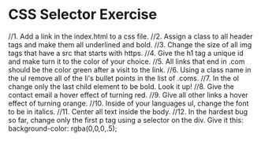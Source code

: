 # CSS Selector Exercise

//1. Add a link in the index.html to a css file.
//2. Assign a class to all header tags and make them all underlined and bold.
//3. Change the size of all img tags that have a src that starts with https.
//4. Give the h1 tag a unique id and make turn it to the color of your choice.
//5. All links that end in .com should be the color green after a visit to the link.
//6. Using a class name in the ul remove all of the li's bullet points in the list of .coms.
//7. In the ol change only the last child element to be bold. Look it up!
//8. Give the contact email a hover effect of turning red.
//9. Give all other links a hover effect of turning orange.
//10. Inside of your languages ul, change the font to be in italics.
//11. Center all text inside the body.
//12. In the hardest bug so far, change only the first p tag using a selector on the div. Give it this: background-color: rgba(0,0,0,.5);
